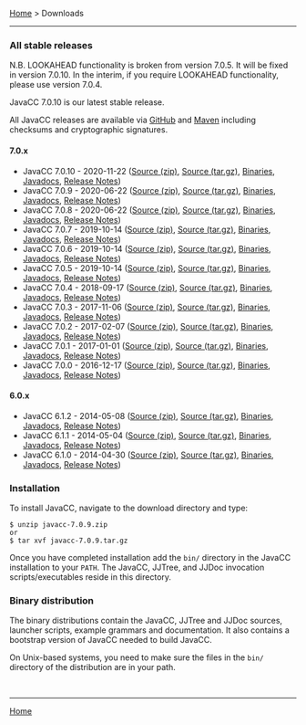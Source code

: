 [Home](index.md) > Downloads

---

### <a name="stable"></a>All stable releases

N.B. LOOKAHEAD functionality is broken from version 7.0.5. It will be fixed in version 7.0.10. In the interim, if you require LOOKAHEAD functionality, please use version 7.0.4.

JavaCC 7.0.10 is our latest stable release.

All JavaCC releases are available via [GitHub](https://github.com/javacc/javacc/releases) and [Maven](https://mvnrepository.com/artifact/net.java.dev.javacc/javacc) including checksums and cryptographic signatures.

#### 7.0.x
* JavaCC 7.0.10 - 2020-11-22 ([Source (zip)](https://github.com/javacc/javacc/archive/javacc-7.0.10.zip), [Source (tar.gz)](https://github.com/javacc/javacc/archive/javacc-7.0.10.tar.gz), [Binaries](https://repo1.maven.org/maven2/net/java/dev/javacc/javacc/7.0.10/javacc-7.0.10.jar), [Javadocs](https://repo1.maven.org/maven2/net/java/dev/javacc/javacc/7.0.10/javacc-7.0.10-javadoc.jar), [Release Notes](release-notes.md#javacc-7.0.10))
* JavaCC 7.0.9 - 2020-06-22 ([Source (zip)](https://github.com/javacc/javacc/archive/javacc-7.0.9.zip), [Source (tar.gz)](https://github.com/javacc/javacc/archive/javacc-7.0.9.tar.gz), [Binaries](https://repo1.maven.org/maven2/net/java/dev/javacc/javacc/7.0.9/javacc-7.0.9.jar), [Javadocs](https://repo1.maven.org/maven2/net/java/dev/javacc/javacc/7.0.9/javacc-7.0.9-javadoc.jar), [Release Notes](release-notes.md#javacc-7.0.9))
* JavaCC 7.0.8 - 2020-06-22 ([Source (zip)](https://github.com/javacc/javacc/archive/javacc-7.0.8.zip), [Source (tar.gz)](https://github.com/javacc/javacc/archive/javacc-7.0.8.tar.gz), [Binaries](https://repo1.maven.org/maven2/net/java/dev/javacc/javacc/7.0.8/javacc-7.0.8.jar), [Javadocs](https://repo1.maven.org/maven2/net/java/dev/javacc/javacc/7.0.8/javacc-7.0.8-javadoc.jar), [Release Notes](release-notes.md#javacc-7.0.8))
* JavaCC 7.0.7 - 2019-10-14 ([Source (zip)](https://github.com/javacc/javacc/archive/javacc-7.0.7.zip), [Source (tar.gz)](https://github.com/javacc/javacc/archive/javacc-7.0.7.tar.gz), [Binaries](https://repo1.maven.org/maven2/net/java/dev/javacc/javacc/7.0.7/javacc-7.0.7.jar), [Javadocs](https://repo1.maven.org/maven2/net/java/dev/javacc/javacc/7.0.7/javacc-7.0.7-javadoc.jar), [Release Notes](release-notes.md#javacc-7.0.7))
* JavaCC 7.0.6 - 2019-10-14 ([Source (zip)](https://github.com/javacc/javacc/archive/javacc-7.0.6.zip), [Source (tar.gz)](https://github.com/javacc/javacc/archive/javacc-7.0.6.tar.gz), [Binaries](https://repo1.maven.org/maven2/net/java/dev/javacc/javacc/7.0.6/javacc-7.0.6.jar), [Javadocs](https://repo1.maven.org/maven2/net/java/dev/javacc/javacc/7.0.6/javacc-7.0.6-javadoc.jar), [Release Notes](release-notes.md#javacc-7.0.5))
* JavaCC 7.0.5 - 2019-10-14 ([Source (zip)](https://github.com/javacc/javacc/archive/7.0.5.zip), [Source (tar.gz)](https://github.com/javacc/javacc/archive/7.0.5.tar.gz), [Binaries](https://repo1.maven.org/maven2/net/java/dev/javacc/javacc/7.0.5/javacc-7.0.5.jar), [Javadocs](https://repo1.maven.org/maven2/net/java/dev/javacc/javacc/7.0.5/javacc-7.0.5-javadoc.jar), [Release Notes](release-notes.md#javacc-7.0.5))
* JavaCC 7.0.4 - 2018-09-17 ([Source (zip)](https://github.com/javacc/javacc/archive/7.0.4.zip), [Source (tar.gz)](https://github.com/javacc/javacc/archive/7.0.4.tar.gz), [Binaries](https://repo1.maven.org/maven2/net/java/dev/javacc/javacc/7.0.4/javacc-7.0.4.jar), [Javadocs](https://repo1.maven.org/maven2/net/java/dev/javacc/javacc/7.0.4/javacc-7.0.4-javadoc.jar), [Release Notes](release-notes.md#javacc-7.0.4))
* JavaCC 7.0.3 - 2017-11-06 ([Source (zip)](https://github.com/javacc/javacc/archive/7.0.3.zip), [Source (tar.gz)](https://github.com/javacc/javacc/archive/7.0.3.tar.gz), [Binaries](https://repo1.maven.org/maven2/net/java/dev/javacc/javacc/7.0.3/javacc-7.0.3.jar), [Javadocs](https://repo1.maven.org/maven2/net/java/dev/javacc/javacc/7.0.3/javacc-7.0.3-javadoc.jar), [Release Notes](release-notes.md#javacc-7.0.3))
* JavaCC 7.0.2 - 2017-02-07 ([Source (zip)](https://github.com/javacc/javacc/archive/7.0.2.zip), [Source (tar.gz)](https://github.com/javacc/javacc/archive/7.0.2.tar.gz), [Binaries](https://repo1.maven.org/maven2/net/java/dev/javacc/javacc/7.0.2/javacc-7.0.2.jar), [Javadocs](https://repo1.maven.org/maven2/net/java/dev/javacc/javacc/7.0.2/javacc-7.0.2-javadoc.jar), [Release Notes](release-notes.md#javacc-7.0.2))
* JavaCC 7.0.1 - 2017-01-01 ([Source (zip)](https://github.com/javacc/javacc/archive/7.0.1.zip), [Source (tar.gz)](https://github.com/javacc/javacc/archive/7.0.1.tar.gz), [Binaries](https://repo1.maven.org/maven2/net/java/dev/javacc/javacc/7.0.1/javacc-7.0.1.jar), [Javadocs](https://repo1.maven.org/maven2/net/java/dev/javacc/javacc/7.0.1/javacc-7.0.1-javadoc.jar), [Release Notes](release-notes.md#javacc-7.0.1))
* JavaCC 7.0.0 - 2016-12-17 ([Source (zip)](https://github.com/javacc/javacc/archive/release_7_0_0.zip), [Source (tar.gz)](https://github.com/javacc/javacc/archive/release_7_0_0.tar.gz), [Binaries](https://repo1.maven.org/maven2/net/java/dev/javacc/javacc/7.0.0/javacc-7.0.0.jar), [Javadocs](https://repo1.maven.org/maven2/net/java/dev/javacc/javacc/7.0.0/javacc-7.0.0-javadoc.jar), [Release Notes](release-notes.md#javacc-7.0.0))

#### 6.0.x

* JavaCC 6.1.2 - 2014-05-08 ([Source (zip)](https://github.com/javacc/javacc/archive/release_6_1_2.zip), [Source (tar.gz)](https://github.com/javacc/javacc/archive/release_6_1_2.tar.gz), [Binaries](https://repo1.maven.org/maven2/net/java/dev/javacc/javacc/6.1.2/javacc-6.1.2.jar), [Javadocs](https://repo1.maven.org/maven2/net/java/dev/javacc/javacc/6.1.2/javacc-6.1.2-javadoc.jar), [Release Notes](release-notes.md#javacc-6.1.2))
* JavaCC 6.1.1 - 2014-05-04 ([Source (zip)](https://github.com/javacc/javacc/archive/release_6_1_1.zip), [Source (tar.gz)](https://github.com/javacc/javacc/archive/release_6_1_1.tar.gz), [Binaries](https://repo1.maven.org/maven2/net/java/dev/javacc/javacc/6.1.1/javacc-6.1.1.jar), [Javadocs](https://repo1.maven.org/maven2/net/java/dev/javacc/javacc/6.1.1/javacc-6.1.1-javadoc.jar), [Release Notes](release-notes.md#javacc-6.0.0))
* JavaCC 6.1.0 - 2014-04-30 ([Source (zip)](https://github.com/javacc/javacc/archive/release_6_1_0.zip), [Source (tar.gz)](https://github.com/javacc/javacc/archive/release_6_1_0.tar.gz), [Binaries](https://repo1.maven.org/maven2/net/java/dev/javacc/javacc/6.1.0/javacc-6.1.0.jar), [Javadocs](https://repo1.maven.org/maven2/net/java/dev/javacc/javacc/6.1.0/javacc-6.1.0-javadoc.jar), [Release Notes](release-notes.md#javacc-6.0.0))

### <a name="installation"></a>Installation

To install JavaCC, navigate to the download directory and type:

```
$ unzip javacc-7.0.9.zip
or
$ tar xvf javacc-7.0.9.tar.gz
```

Once you have completed installation add the `bin/` directory in the JavaCC installation to your `PATH`. The JavaCC, JJTree, and JJDoc invocation scripts/executables reside in this directory.

### <a name="binary-distribution"></a>Binary distribution

The binary distributions contain the JavaCC, JJTree and JJDoc sources, launcher scripts, example grammars and documentation. It also contains a bootstrap version of JavaCC needed to build JavaCC.

On Unix-based systems, you need to make sure the files in the `bin/` directory of the distribution are in your path.

<br>

---

[Home](index.md)

<br>
